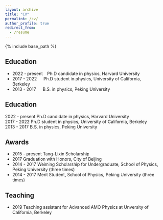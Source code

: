 ```yaml
---
layout: archive
title: "CV"
permalink: /cv/
author_profile: true
redirect_from:
  - /resume
---
```


{% include base_path %}

Education
-----
* 2022 - present  &ensp; Ph.D candidate in physics, Harvard University
* 2017 - 2022 &emsp; Ph.D student in physics, University of California, Berkeley
* 2013 - 2017 &emsp; B.S. in physics, Peking University

Education
-----
2022 - present   Ph.D candidate in physics, Harvard University  
2017 - 2022   Ph.D student in physics, University of California, Berkeley  
2013 - 2017   B.S. in physics, Peking University  

Awards
-----
* 2015 - present   Tang-Lixin Scholarship
* 2017   Graduation with Honors, City of Beijing
* 2014 - 2017   Weiming Scholarship for Undergraduate, School of Physics, Peking University (three times)
* 2014 - 2017   Merit Student, School of Physics, Peking University (three times)
  
<!-- Talks
======
  <ul>{% for post in site.talks %}
    {% include archive-single-talk-cv.html %}
  {% endfor %}</ul> -->
  
Teaching
-----
* 2019   Teaching assistant for Advanced AMO Physics at Unversity of California, Berkeley
